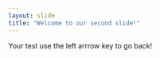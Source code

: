 ```yaml
---
layout: slide
title: "Welcome to our second slide!"
---
```

Your test
use the left arrrow key to go back!
